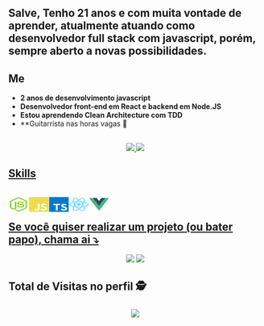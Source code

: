 ## Salve, Tenho 21 anos e com muita vontade de aprender, atualmente atuando como desenvolvedor full stack com javascript, porém, sempre aberto a novas possibilidades. 

## Me 
- **2 anos de desenvolvimento javascript** 
- **Desenvolvedor front-end em React e backend em Node.JS** 
- **Estou aprendendo Clean Architecture com TDD** 
- **Guitarrista nas horas vagas 🎸

## 
<div align="center"> 
   <a href="https://github.com/EliasSarges"> 
   <img height="180em" src="https://github-readme-stats.vercel.app/api?username=EliasSarges&show_icons=true&theme=dracula&include_all_commits=true&count_private=true"/> <img height="180em" src="https://github-readme-stats.vercel.app/api/top-langs/?username=EliasSarges&layout=compact&langs_count=7&theme=dracula"/> 
</div> 
   
## Skills 
<div style="display: inline_block" align="center">
  <br/> 
  <img align="left" alt="Elias-CSS" height="30" width="40" src="https://raw.githubusercontent.com/devicons/devicon/master/icons/nodejs/nodejs-original.svg"> 
  <img align="left" alt="Elias-Js" height="30" width="40" src="https://raw.githubusercontent.com/devicons/devicon/master/icons/javascript/javascript-plain.svg"> 
  <img align="left" alt="Elias-Ts" height="30" width="40" src="https://raw.githubusercontent.com/devicons/devicon/master/icons/typescript/typescript-plain.svg"> 
  <img align="left" alt="Elias-React" height="30" width="40" src="https://raw.githubusercontent.com/devicons/devicon/master/icons/react/react-original.svg"> 
  <img align="left" alt="Elias-CSS" height="30" width="40" src="https://raw.githubusercontent.com/devicons/devicon/master/icons/vuejs/vuejs-original.svg"> 
</div>
<br/> 

## **Se você quiser realizar um projeto (ou bater papo), chama ai ⤵️** 

<div align="center"> 
  <a href="https://www.instagram.com/elias.sarges/" target="_blank"><img src="https://img.shields.io/badge/-Instagram-%23E4405F?style=for-the-badge&logo=instagram&logoColor=white" target="_blank"></a> 
  <a href="https://www.linkedin.com/in/elias-sarges/" target="_blank"><img src="https://img.shields.io/badge/-LinkedIn-%230077B5?style=for-the-badge&logo=linkedin&logoColor=white" target="_blank"></a> 
</div> 

## Total de Visitas no perfil :detective: <br> <p align="center"> <img alingn="center" src="https://profile-counter.glitch.me/EliasSarges/count.svg" /> </p> </p>
